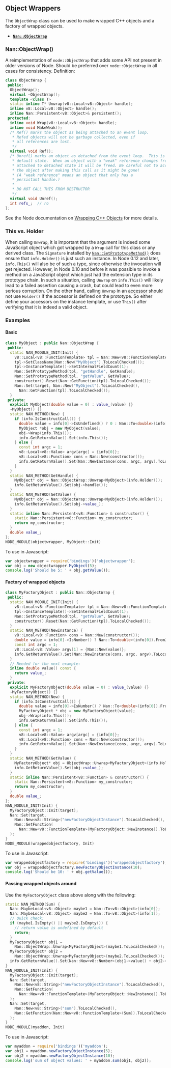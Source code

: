 ## Object Wrappers
The `ObjectWrap` class can be used to make wrapped C++ objects and a factory of wrapped objects.
 - <a href="#api_nan_object_wrap"><b><code>Nan::ObjectWrap</code></b></a>
<a name="api_nan_object_wrap"></a>
### Nan::ObjectWrap()
A reimplementation of `node::ObjectWrap` that adds some API not present in older versions of Node. Should be preferred over `node::ObjectWrap` in all cases for consistency.
Definition:
```c++
class ObjectWrap {
 public:
  ObjectWrap();
  virtual ~ObjectWrap();
  template <class T>
  static inline T* Unwrap(v8::Local<v8::Object> handle);
  inline v8::Local<v8::Object> handle();
  inline Nan::Persistent<v8::Object>& persistent();
 protected:
  inline void Wrap(v8::Local<v8::Object> handle);
  inline void MakeWeak();
  /* Ref() marks the object as being attached to an event loop.
   * Refed objects will not be garbage collected, even if
   * all references are lost.
   */
  virtual void Ref();
  /* Unref() marks an object as detached from the event loop.  This is its
   * default state.  When an object with a "weak" reference changes from
   * attached to detached state it will be freed. Be careful not to access
   * the object after making this call as it might be gone!
   * (A "weak reference" means an object that only has a
   * persistant handle.)
   *
   * DO NOT CALL THIS FROM DESTRUCTOR
   */
  virtual void Unref();
  int refs_;  // ro
};
```
See the Node documentation on [Wrapping C++ Objects](https://nodejs.org/api/addons.html#addons_wrapping_c_objects) for more details.
### This vs. Holder
When calling `Unwrap`, it is important that the argument is indeed some JavaScript object which got wrapped by a `Wrap` call for this class or any derived class.
The `Signature` installed by [`Nan::SetPrototypeMethod()`](methods.md#api_nan_set_prototype_method) does ensure that `info.Holder()` is just such an instance.
In Node 0.12 and later, `info.This()` will also be of such a type, since otherwise the invocation will get rejected.
However, in Node 0.10 and before it was possible to invoke a method on a JavaScript object which just had the extension type in its prototype chain.
In such a situation, calling `Unwrap` on `info.This()` will likely lead to a failed assertion causing a crash, but could lead to even more serious corruption.
On the other hand, calling `Unwrap` in an [accessor](methods.md#api_nan_set_accessor) should not use `Holder()` if the accessor is defined on the prototype.
So either define your accessors on the instance template,
or use `This()` after verifying that it is indeed a valid object.
### Examples
#### Basic
```c++
class MyObject : public Nan::ObjectWrap {
 public:
  static NAN_MODULE_INIT(Init) {
    v8::Local<v8::FunctionTemplate> tpl = Nan::New<v8::FunctionTemplate>(New);
    tpl->SetClassName(Nan::New("MyObject").ToLocalChecked());
    tpl->InstanceTemplate()->SetInternalFieldCount(1);
    Nan::SetPrototypeMethod(tpl, "getHandle", GetHandle);
    Nan::SetPrototypeMethod(tpl, "getValue", GetValue);
    constructor().Reset(Nan::GetFunction(tpl).ToLocalChecked());
    Nan::Set(target, Nan::New("MyObject").ToLocalChecked(),
      Nan::GetFunction(tpl).ToLocalChecked());
  }
 private:
  explicit MyObject(double value = 0) : value_(value) {}
  ~MyObject() {}
  static NAN_METHOD(New) {
    if (info.IsConstructCall()) {
      double value = info[0]->IsUndefined() ? 0 : Nan::To<double>(info[0]).FromJust();
      MyObject *obj = new MyObject(value);
      obj->Wrap(info.This());
      info.GetReturnValue().Set(info.This());
    } else {
      const int argc = 1;
      v8::Local<v8::Value> argv[argc] = {info[0]};
      v8::Local<v8::Function> cons = Nan::New(constructor());
      info.GetReturnValue().Set(Nan::NewInstance(cons, argc, argv).ToLocalChecked());
    }
  }
  static NAN_METHOD(GetHandle) {
    MyObject* obj = Nan::ObjectWrap::Unwrap<MyObject>(info.Holder());
    info.GetReturnValue().Set(obj->handle());
  }
  static NAN_METHOD(GetValue) {
    MyObject* obj = Nan::ObjectWrap::Unwrap<MyObject>(info.Holder());
    info.GetReturnValue().Set(obj->value_);
  }
  static inline Nan::Persistent<v8::Function> & constructor() {
    static Nan::Persistent<v8::Function> my_constructor;
    return my_constructor;
  }
  double value_;
};
NODE_MODULE(objectwrapper, MyObject::Init)
```
To use in Javascript:
```Javascript
var objectwrapper = require('bindings')('objectwrapper');
var obj = new objectwrapper.MyObject(5);
console.log('Should be 5: ' + obj.getValue());
```
#### Factory of wrapped objects
```c++
class MyFactoryObject : public Nan::ObjectWrap {
 public:
  static NAN_MODULE_INIT(Init) {
    v8::Local<v8::FunctionTemplate> tpl = Nan::New<v8::FunctionTemplate>(New);
    tpl->InstanceTemplate()->SetInternalFieldCount(1);
    Nan::SetPrototypeMethod(tpl, "getValue", GetValue);
    constructor().Reset(Nan::GetFunction(tpl).ToLocalChecked());
  }
  static NAN_METHOD(NewInstance) {
    v8::Local<v8::Function> cons = Nan::New(constructor());
    double value = info[0]->IsNumber() ? Nan::To<double>(info[0]).FromJust() : 0;
    const int argc = 1;
    v8::Local<v8::Value> argv[1] = {Nan::New(value)};
    info.GetReturnValue().Set(Nan::NewInstance(cons, argc, argv).ToLocalChecked());
  }
  // Needed for the next example:
  inline double value() const {
    return value_;
  }
 private:
  explicit MyFactoryObject(double value = 0) : value_(value) {}
  ~MyFactoryObject() {}
  static NAN_METHOD(New) {
    if (info.IsConstructCall()) {
      double value = info[0]->IsNumber() ? Nan::To<double>(info[0]).FromJust() : 0;
      MyFactoryObject * obj = new MyFactoryObject(value);
      obj->Wrap(info.This());
      info.GetReturnValue().Set(info.This());
    } else {
      const int argc = 1;
      v8::Local<v8::Value> argv[argc] = {info[0]};
      v8::Local<v8::Function> cons = Nan::New(constructor());
      info.GetReturnValue().Set(Nan::NewInstance(cons, argc, argv).ToLocalChecked());
    }
  }
  static NAN_METHOD(GetValue) {
    MyFactoryObject* obj = ObjectWrap::Unwrap<MyFactoryObject>(info.Holder());
    info.GetReturnValue().Set(obj->value_);
  }
  static inline Nan::Persistent<v8::Function> & constructor() {
    static Nan::Persistent<v8::Function> my_constructor;
    return my_constructor;
  }
  double value_;
};
NAN_MODULE_INIT(Init) {
  MyFactoryObject::Init(target);
  Nan::Set(target,
    Nan::New<v8::String>("newFactoryObjectInstance").ToLocalChecked(),
    Nan::GetFunction(
      Nan::New<v8::FunctionTemplate>(MyFactoryObject::NewInstance)).ToLocalChecked()
  );
}
NODE_MODULE(wrappedobjectfactory, Init)
```
To use in Javascript:
```Javascript
var wrappedobjectfactory = require('bindings')('wrappedobjectfactory');
var obj = wrappedobjectfactory.newFactoryObjectInstance(10);
console.log('Should be 10: ' + obj.getValue());
```
#### Passing wrapped objects around
Use the `MyFactoryObject` class above along with the following:
```c++
static NAN_METHOD(Sum) {
  Nan::MaybeLocal<v8::Object> maybe1 = Nan::To<v8::Object>(info[0]);
  Nan::MaybeLocal<v8::Object> maybe2 = Nan::To<v8::Object>(info[1]);
  // Quick check:
  if (maybe1.IsEmpty() || maybe2.IsEmpty()) {
    // return value is undefined by default
    return;
  }
  MyFactoryObject* obj1 =
    Nan::ObjectWrap::Unwrap<MyFactoryObject>(maybe1.ToLocalChecked());
  MyFactoryObject* obj2 =
    Nan::ObjectWrap::Unwrap<MyFactoryObject>(maybe2.ToLocalChecked());
  info.GetReturnValue().Set(Nan::New<v8::Number>(obj1->value() + obj2->value()));
}
NAN_MODULE_INIT(Init) {
  MyFactoryObject::Init(target);
  Nan::Set(target,
    Nan::New<v8::String>("newFactoryObjectInstance").ToLocalChecked(),
    Nan::GetFunction(
      Nan::New<v8::FunctionTemplate>(MyFactoryObject::NewInstance)).ToLocalChecked()
  );
  Nan::Set(target,
    Nan::New<v8::String>("sum").ToLocalChecked(),
    Nan::GetFunction(Nan::New<v8::FunctionTemplate>(Sum)).ToLocalChecked()
  );
}
NODE_MODULE(myaddon, Init)
```
To use in Javascript:
```Javascript
var myaddon = require('bindings')('myaddon');
var obj1 = myaddon.newFactoryObjectInstance(5);
var obj2 = myaddon.newFactoryObjectInstance(10);
console.log('sum of object values: ' + myaddon.sum(obj1, obj2));
```
